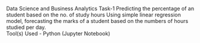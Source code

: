 Data Science and Business Analytics 
Task-1 Predicting the percentage of an student based on the no. of study hours Using simple linear regression model, forecasting the marks of a student based on the numbers of hours studied per day.  
Tool(s) Used - Python (Jupyter Notebook)
